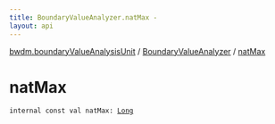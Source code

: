 ```yaml
---
title: BoundaryValueAnalyzer.natMax - 
layout: api
---
```


<div class='api-docs-breadcrumbs'><a href="../index.html">bwdm.boundaryValueAnalysisUnit</a> / <a href="index.html">BoundaryValueAnalyzer</a> / <a href="./nat-max.html">natMax</a></div>

# natMax

<div class="signature"><code><span class="keyword">internal</span> <span class="keyword">const</span> <span class="keyword">val </span><span class="identifier">natMax</span><span class="symbol">: </span><a href="https://kotlinlang.org/api/latest/jvm/stdlib/kotlin/-long/index.html"><span class="identifier">Long</span></a></code></div>
